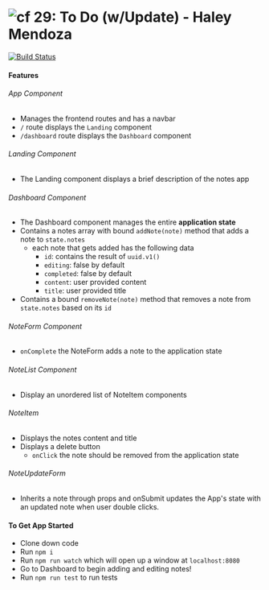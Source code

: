 ![cf](http://i.imgur.com/7v5ASc8.png) 29: To Do (w/Update) - Haley Mendoza
===

[![Build Status](https://travis-ci.com/hjmendoza/28-routing-and-testing.svg?branch=master)](https://travis-ci.com/hjmendoza/28-routing-and-testing)


#### Features
###### App Component
* Manages the frontend routes and has a navbar
* `/` route displays the `Landing` component
* `/dashboard` route displays the `Dashboard` component

###### Landing Component
* The Landing component displays a brief description of the notes app

###### Dashboard Component 
* The Dashboard component manages the entire **application state**
* Contains a notes array with bound `addNote(note)` method that adds a note to `state.notes`
  * each note that gets added has the following data
    * `id`: contains the result of `uuid.v1()`
    * `editing`: false by default
    * `completed`: false by default
    * `content`: user provided content
    * `title`: user provided title
* Contains a bound `removeNote(note)` method that removes a note from `state.notes` based on its `id`

###### NoteForm Component
* `onComplete` the NoteForm adds a note to the application state

###### NoteList Component 
* Display an unordered list of NoteItem components

###### NoteItem
* Displays the notes content and title
* Displays a delete button
  * `onClick` the note should be removed from the application state

###### NoteUpdateForm 
* Inherits a note through props and onSubmit updates the App's state with an updated note when user double clicks. 


#### To Get App Started
* Clone down code
* Run `npm i`
* Run `npm run watch` which will open up a window at `localhost:8080`
* Go to Dashboard to begin adding and editing notes!
* Run `npm run test` to run tests